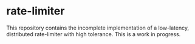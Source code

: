 # rate-limiter
This repository contains the incomplete implementation of a low-latency, distributed rate-limiter with high tolerance. This is a work in progress.
